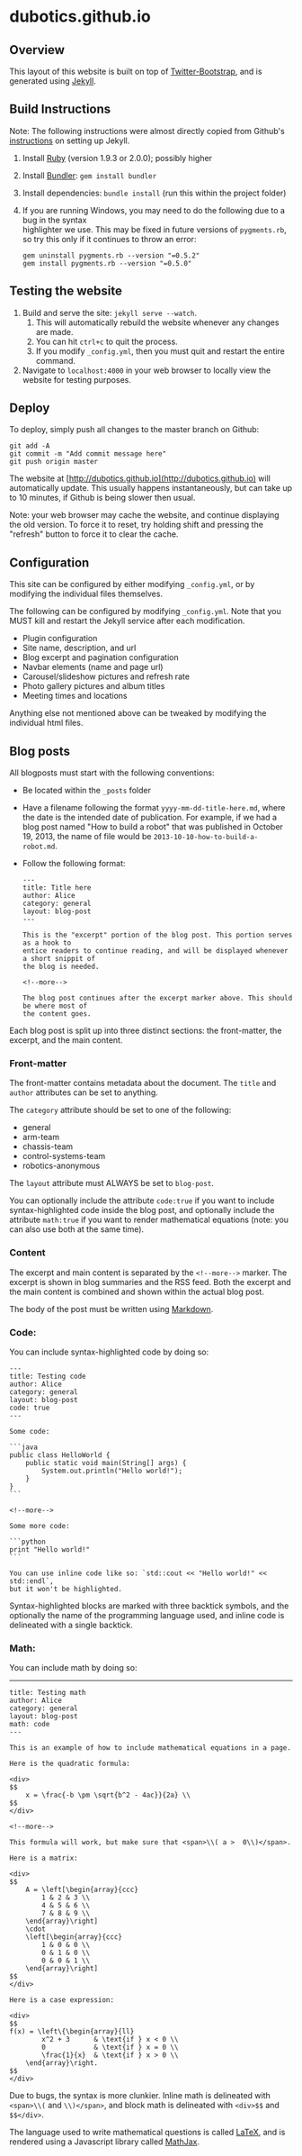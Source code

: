 # dubotics.github.io

## Overview

This layout of this website is built on top of [Twitter-Bootstrap][tb], and is generated 
using [Jekyll][jk].

[tb]: http://getbootstrap.com/
[jk]: http://jekyllrb.com/

## Build Instructions

Note: The following instructions were almost directly copied from Github's [instructions][gh] 
on setting up Jekyll. 

1.  Install [Ruby][rb] (version 1.9.3 or 2.0.0); possibly higher
2.  Install [Bundler][bn]: `gem install bundler`
3.  Install dependencies: `bundle install` (run this within the project folder)
4.  If you are running Windows, you may need to do the following due to a bug in the syntax         
    highlighter we use. This may be fixed in future versions of `pygments.rb`, so try this
    only if it continues to throw an error:
    
        gem uninstall pygments.rb --version "=0.5.2"
        gem install pygments.rb --version "=0.5.0"
        
[gh]: https://help.github.com/articles/using-jekyll-with-pages
[bn]: http://bundler.io/
[rb]: https://www.ruby-lang.org/en/

## Testing the website

1.  Build and serve the site: `jekyll serve --watch`. 
    1. This will automatically rebuild the website whenever any changes are made.
    2. You can hit `ctrl+c` to quit the process.
    2. If you modify `_config.yml`, then you must quit and restart the entire command.
3.  Navigate to `localhost:4000` in your web browser to locally view the website for 
    testing purposes.

## Deploy

To deploy, simply push all changes to the master branch on Github:

    git add -A
    git commit -m "Add commit message here"
    git push origin master
    
The website at [http://dubotics.github.io](http://dubotics.github.io) will automatically 
update. This usually happens instantaneously, but can take up to 10 minutes, if Github is 
being slower then usual.

Note: your web browser may cache the website, and continue displaying the old version.
To force it to reset, try holding shift and pressing the "refresh" button to force it 
to clear the cache.

## Configuration

This site can be configured by either modifying `_config.yml`, or by modifying the 
individual files themselves. 

The following can be configured by modifying `_config.yml`. Note that you MUST kill and 
restart the Jekyll service after each modification.

-   Plugin configuration
-   Site name, description, and url
-   Blog excerpt and pagination configuration
-   Navbar elements (name and page url)
-   Carousel/slideshow pictures and refresh rate
-   Photo gallery pictures and album titles
-   Meeting times and locations
  
Anything else not mentioned above can be tweaked by modifying the individual html files.

## Blog posts

All blogposts must start with the following conventions:

-   Be located within the `_posts` folder
-   Have a filename following the format `yyyy-mm-dd-title-here.md`, where the date is the 
    intended date of publication. For example, if we had a blog post named "How to build a robot"
    that was published in October 19, 2013, the name of file would be 
    `2013-10-10-how-to-build-a-robot.md`.
-   Follow the following format:

        ---
        title: Title here
        author: Alice
        category: general
        layout: blog-post
        ---
        
        This is the "excerpt" portion of the blog post. This portion serves as a hook to 
        entice readers to continue reading, and will be displayed whenever a short snippit of
        the blog is needed.
        
        <!--more-->
        
        The blog post continues after the excerpt marker above. This should be where most of 
        the content goes. 

Each blog post is split up into three distinct sections: the front-matter, the excerpt, and 
the main content.

### Front-matter

The front-matter contains metadata about the document. The `title` and `author` attributes 
can be set to anything. 

The `category` attribute should be set to one of the following:

-   general
-   arm-team
-   chassis-team
-   control-systems-team
-   robotics-anonymous

The `layout` attribute must ALWAYS be set to `blog-post`.

You can optionally include the attribute `code:true` if you want to include syntax-highlighted
code inside the blog post, and optionally include the attribute `math:true` if you want to 
render mathematical equations (note: you can also use both at the same time).

### Content

The excerpt and main content is separated by the `<!--more-->` marker. The excerpt is 
shown in blog summaries and the RSS feed. Both the excerpt and the main content is combined
and shown within the actual blog post.

The body of the post must be written using [Markdown][md].

[md]: http://daringfireball.net/projects/markdown/

### Code:

You can include syntax-highlighted code by doing so:

    ---
    title: Testing code
    author: Alice
    category: general
    layout: blog-post
    code: true
    ---
    
    Some code:
    
    ```java
    public class HelloWorld {
        public static void main(String[] args) {
            System.out.println("Hello world!");
        }
    }
    ```
    
    <!--more-->
    
    Some more code:
    
    ```python
    print "Hello world!"
    ```
    
    You can use inline code like so: `std::cout << "Hello world!" << std::endl`,
    but it won't be highlighted.
    
Syntax-highlighted blocks are marked with three backtick symbols, and the optionally the name
of the programming language used, and inline code is delineated with a single backtick.

### Math:

You can include math by doing so:

---
    title: Testing math
    author: Alice
    category: general
    layout: blog-post
    math: code
    ---
    
    This is an example of how to include mathematical equations in a page. 

    Here is the quadratic formula:

    <div>
    $$
        x = \frac{-b \pm \sqrt{b^2 - 4ac}}{2a} \\
    $$
    </div>

    <!--more-->

    This formula will work, but make sure that <span>\\( a >  0\\)</span>.

    Here is a matrix:

    <div>
    $$
        A = \left[\begin{array}{ccc}
            1 & 2 & 3 \\
            4 & 5 & 6 \\
            7 & 8 & 9 \\
        \end{array}\right]
        \cdot
        \left[\begin{array}{ccc}
            1 & 0 & 0 \\
            0 & 1 & 0 \\
            0 & 0 & 1 \\
        \end{array}\right]
    $$
    </div>

    Here is a case expression:

    <div>
    $$
    f(x) = \left\{\begin{array}{ll}
            x^2 + 3      & \text{if } x < 0 \\
            0            & \text{if } x = 0 \\
            \frac{1}{x}  & \text{if } x > 0 \\
        \end{array}\right.
    $$
    </div>
  
Due to bugs, the syntax is more clunkier. Inline math is delineated with `<span>\\(` and
`\\)</span>`, and block math is delineated with `<div>$$` and `$$</div>`.

The language used to write mathematical questions is called [LaTeX][tex], and is rendered
using a Javascript library called [MathJax][mj].

[tex]: http://en.wikibooks.org/wiki/LaTeX/Mathematics
[mj]: http://www.mathjax.org/

